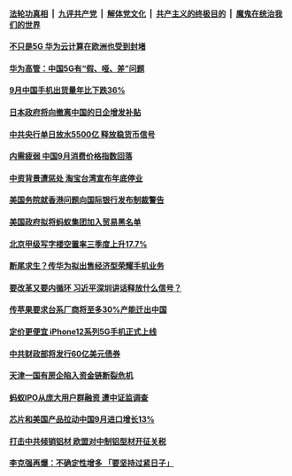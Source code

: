 

####  [法轮功真相](../../../../basic/blob/master/README.md?t=10161031) &nbsp;|&nbsp; [九评共产党](../../../../9ping.md/blob/master/README.md?t=10161031) &nbsp;|&nbsp; [解体党文化](../../../../jtdwh.md/blob/master/README.md?t=10161031)  &nbsp;|&nbsp; [共产主义的终极目的](../../../../gczydzjmd.md/blob/master/README.md?t=10161031) &nbsp;|&nbsp; [魔鬼在统治我们的世界](../../../../mgztzwmdsj.md/blob/master/README.md?t=10161031) 

#### [不只是5G 华为云计算在欧洲也受到封堵](../pages/soh7/432505.md?t=10161031) 
#### [华为高管：中国5G有“假、哑、差”问题](../pages/soh7/432517.md?t=10161031) 
#### [9月中国手机出货量年比下跌36%](../pages/soh7/432511.md?t=10161031) 
#### [日本政府将向撤离中国的日企增发补贴](../pages/soh7/432502.md?t=10161031) 
#### [中共央行单日放水5500亿 释放稳货币信号](../pages/soh7/432496.md?t=10161031) 
#### [内需疲弱 中国9月消费价格指数回落](../pages/soh7/432484.md?t=10161031) 
#### [中资背景遭惩处 淘宝台湾宣布年底停业](../pages/soh7/432295.md?t=10161031) 
#### [美国务院就香港问题向国际银行发布制裁警告](../pages/soh7/432223.md?t=10161031) 
#### [美国政府拟将蚂蚁集团加入贸易黑名单](../pages/soh7/432214.md?t=10161031) 
#### [北京甲级写字楼空置率三季度上升17.7%](../pages/soh7/432124.md?t=10161031) 
#### [断尾求生？传华为拟出售经济型荣耀手机业务](../pages/soh7/432112.md?t=10161031) 
#### [要改革又要内循环 习近平深圳讲话释放什么信号？](../pages/soh7/432094.md?t=10161031) 
#### [传苹果要求台系厂商将至多30%产能迁出中国](../pages/soh7/432058.md?t=10161031) 
#### [定价更便宜 iPhone12系列5G手机正式上线](../pages/soh7/431884.md?t=10161031) 
#### [中共财政部将发行60亿美元债券](../pages/soh7/431689.md?t=10161031) 
#### [天津一国有房企陷入资金链断裂危机](../pages/soh7/431680.md?t=10161031) 
#### [蚂蚁IPO从庞大用户群融资 遭中证监调查](../pages/soh7/431671.md?t=10161031) 
#### [芯片和美国产品拉动中国9月进口增长13% ](../pages/soh7/431659.md?t=10161031) 
#### [打击中共倾销铝材 欧盟对中制铝型材开征关税](../pages/soh7/431605.md?t=10161031) 
#### [李克强再爆：不确定性增多 「要坚持过紧日子」](../pages/soh7/431473.md?t=10161031) 
